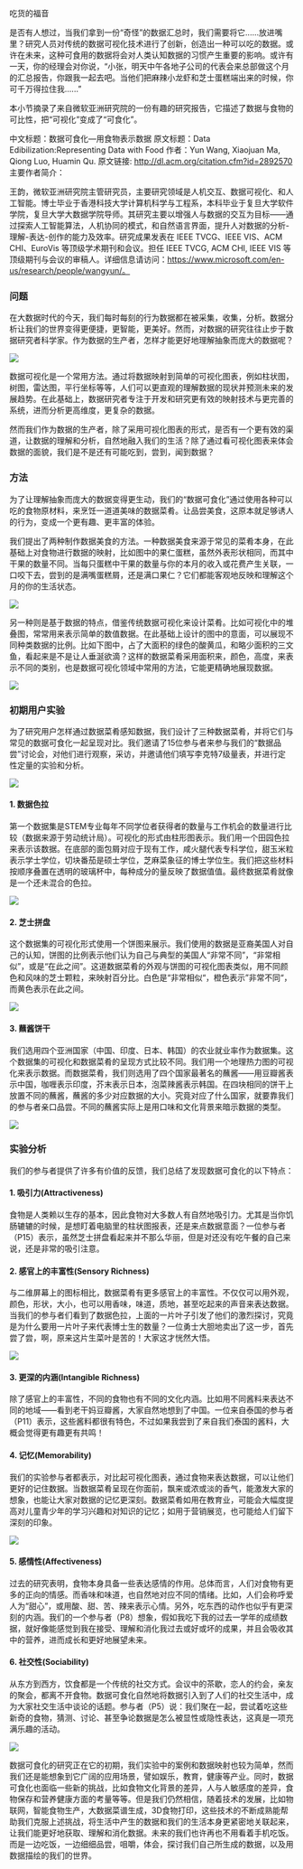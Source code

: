 
吃货的福音

是否有人想过，当我们拿到一份“奇怪”的数据汇总时，我们需要将它......放进嘴里？研究人员对传统的数据可视化技术进行了创新，创造出一种可以吃的数据。或许在未来，这种可食用的数据将会对人类认知数据的习惯产生重要的影响。或许有一天，你的经理会对你说，“小张，明天中午各地子公司的代表会来总部做这个月的汇总报告，你跟我一起去吧。当他们把麻辣小龙虾和芝士蛋糕端出来的时候，你可千万得拉住我......”

本小节摘录了来自微软亚洲研究院的一份有趣的研究报告，它描述了数据与食物的可比性，把“可视化”变成了“可食化”。

中文标题：数据可食化—用食物表示数据
原文标题：Data Edibilization:Representing Data with Food
作者：Yun Wang, Xiaojuan Ma, Qiong Luo, Huamin Qu.
原文链接: http://dl.acm.org/citation.cfm?id=2892570
主要作者简介：

王韵，微软亚洲研究院主管研究员，主要研究领域是人机交互、数据可视化、和人工智能。博士毕业于香港科技大学计算机科学与工程系，本科毕业于复旦大学软件学院，复旦大学大数据学院导师。其研究主要以增强人与数据的交互为目标——通过探索人工智能算法，人机协同的模式，和自然语言界面，提升人对数据的分析-理解-表达-创作的能力及效率。研究成果发表在 IEEE TVCG、IEEE VIS、ACM CHI、EuroVis 等顶级学术期刊和会议。担任 IEEE TVCG, ACM CHI, IEEE VIS 等顶级期刊与会议的审稿人。详细信息请访问：https://www.microsoft.com/en-us/research/people/wangyun/。

### 问题

在大数据时代的今天，我们每时每刻的行为数据都在被采集，收集，分析。数据分析让我们的世界变得更便捷，更智能，更美好。然而，对数据的研究往往止步于数据研究者科学家。作为数据的生产者，怎样才能更好地理解抽象而庞大的数据呢？

<img src="img/food1.jpg"/>

数据可视化是一个常用方法。通过将数据映射到简单的可视化图表，例如柱状图，树图，雷达图，平行坐标等等，人们可以更直观的理解数据的现状并预测未来的发展趋势。在此基础上，数据研究者专注于开发和研究更有效的映射技术与更完善的系统，进而分析更高维度，更复杂的数据。

然而我们作为数据的生产者，除了采用可视化图表的形式，是否有一个更有效的渠道，让数据的理解和分析，自然地融入我们的生活？除了通过看可视化图表来体会数据的面貌，我们是不是还有可能吃到，尝到，闻到数据？

### 方法

为了让理解抽象而庞大的数据变得更生动，我们的“数据可食化”通过使用各种可以吃的食物原材料，来烹饪一道道美味的数据菜肴。让品尝美食，这原本就足够诱人的行为，变成一个更有趣、更丰富的体验。


我们提出了两种制作数据美食的方法。一种数据美食来源于常见的菜肴本身，在此基础上对食物进行数据的映射，比如图中的果仁蛋糕，虽然外表形状相同，而其中干果的数量不同。当每只蛋糕中干果的数量与你的本月的收入或花费产生关联，一口咬下去，尝到的是满嘴蛋糕屑，还是满口果仁？它们都能客观地反映和理解这个月的你的生活状态。

<img src="img/food2.jpg"/>




另一种则是基于数据的特点，借鉴传统数据可视化来设计菜肴。比如可视化中的堆叠图，常常用来表示简单的数值数据。在此基础上设计的图中的意面，可以展现不同种类数据的比例。比如下图中，占了大面积的绿色的酸黄瓜，和略少面积的三文鱼，看起来是不是让人垂涎欲滴？这样的数据菜肴采用面积来，颜色，高度，来表示不同的类别，也是数据可视化领域中常用的方法，它能更精确地展现数据。

<img src="img/food3.jpg"/>




### 初期用户实验



为了研究用户怎样通过数据菜肴感知数据，我们设计了三种数据菜肴，并将它们与常见的数据可食化一起呈现对比。我们邀请了15位参与者来参与我们的“数据品尝”讨论会，对他们进行观察，采访，并邀请他们填写李克特7级量表，并进行定性定量的实验和分析。


<img src="img/food4.jpg"/>



#### 1. 数据色拉



第一个数据集是STEM专业每年不同学位者获得者的数量与工作机会的数量进行比较（数据来源于劳动统计局）。可视化的形式由柱形图表示。我们用一个田园色拉来表示该数据。在底部的面包屑对应于现有工作，咸火腿代表专科学位，甜玉米粒表示学士学位，切块番茄是硕士学位，芝麻菜象征的博士学位生。我们把这些材料按顺序叠置在透明的玻璃杯中，每种成分的量反映了数据值值。最终数据菜肴就像是一个还未混合的色拉。



<img src="img/food5.jpg"/>


#### 2. 芝士拼盘


这个数据集的可视化形式使用一个饼图来展示。我们使用的数据是亚裔美国人对自己的认知，饼图的比例表示他们认为自己与典型的美国人“非常不同”，“非常相似”，或是“在此之间”。这道数据菜肴的外观与饼图的可视化图表类似，用不同颜色和风味的芝士颗粒，来映射百分比。白色是“非常相似“，橙色表示”非常不同“，而黄色表示在此之间。 

<img src="img/food6.jpg"/>



#### 3. 蘸酱饼干



我们选用四个亚洲国家（中国、印度、日本、韩国）的农业就业率作为数据集。这个数据集的可视化和数据菜肴的呈现方式比较不同。我们用一个地理热力图的可视化来表示数据。而数据菜肴，我们则选用了四个国家最著名的蘸酱——用豆瓣酱表示中国，咖喱表示印度，芥末表示日本，泡菜辣酱表示韩国。在四块相同的饼干上放置不同的蘸酱，蘸酱的多少对应数据的大小。究竟对应了什么国家，就要靠我们的参与者亲口品尝。不同的蘸酱实际上是用口味和文化背景来暗示数据的类型。

<img src="img/food7.jpg"/>


### 实验分析



我们的参与者提供了许多有价值的反馈，我们总结了发现数据可食化的以下特点：



#### 1. 吸引力(Attractiveness)

食物是人类赖以生存的基本，因此食物对大多数人有自然地吸引力。尤其是当你饥肠辘辘的时候，是想盯着电脑里的柱状图报表，还是来点数据意面？一位参与者（P15）表示，虽然芝士拼盘看起来并不那么华丽，但是对还没有吃午餐的自己来说，还是非常的吸引注意。

#### 2. 感官上的丰富性(Sensory Richness)

与二维屏幕上的图标相比，数据菜肴有更多感官上的丰富性。不仅仅可以用外观，颜色，形状，大小，也可以用香味，味道，质地，甚至吃起来的声音来表达数据。当我们的参与者们看到了数据色拉，上面的一片叶子引发了他们的激烈探讨，究竟是为什么要用一片叶子来代表博士生的数量？一位勇士大胆地卖出了这一步，首先尝了尝，啊，原来这片生菜叶是苦的！大家这才恍然大悟。


<img src="img/food8.jpg"/>


#### 3. 更深的内涵(Intangible Richness)

除了感官上的丰富性，不同的食物也有不同的文化内涵。比如用不同酱料来表达不同的地域——看到老干妈豆瓣酱，大家自然地想到了中国。一位来自泰国的参与者（P11）表示，这些酱料都很有特色，不过如果我尝到了来自我们泰国的酱料，大概会觉得更有趣更有共鸣！


#### 4. 记忆(Memorability)

我们的实验参与者都表示，对比起可视化图表，通过食物来表达数据，可以让他们更好的记住数据。当数据菜肴呈现在你面前，飘来或浓或淡的香气，能激发大家的想象，也能让大家对数据的记忆更深刻。数据菜肴如用在教育业，可能会大幅度提高对儿童青少年的学习兴趣和对知识的记忆；如用于营销展览，也可能给人们留下深刻的印象。


<img src="img/food9.jpg"/>

#### 5. 感情性(Affectiveness)

过去的研究表明，食物本身具备一些表达感情的作用。总体而言，人们对食物有更多的正向的情感。而香味和味道，也自然地对应不同的情绪。比如，人们会称呼爱人为“甜心”，或用酸、甜、苦、辣来表示心情。另外，吃东西的动作也似乎有更深刻的内涵。我们的一个参与者（P8）想象，假如我吃下我的过去一学年的成绩数据，就好像能感觉到我在接受、理解和消化我过去或好或坏的成果，并且会吸收其中的营养，进而成长和更好地展望未来。

#### 6. 社交性(Sociability)

从东方到西方，饮食都是一个传统的社交方式。会议中的茶歇，恋人的约会，亲友的聚会，都离不开食物。数据可食化自然地将数据引入到了人们的社交生活中，成为大家社交生活中谈论的话题。参与者（P5）说：我们聚在一起，尝试着吃这些新奇的食物，猜测、讨论、甚至争论数据是怎么被显性或隐性表达，这真是一项充满乐趣的活动。

<img src="img/food10.jpg"/>

数据可食化的研究正在它的初期，我们实验中的案例和数据映射也较为简单，然而我们还是能想象到它广阔的应用场景，譬如娱乐，教育，健康等产业。同时，数据可食化也面临一些新的挑战，比如食物文化背景的差异，人与人敏感度的差异，食物保存和营养健康方面的考量等等。但是我们仍然相信，随着技术的发展，比如物联网，智能食物生产，大数据菜谱生成，3D食物打印，这些技术的不断成熟能帮助我们克服上述挑战，将生活中产生的数据和我们的生活本身更紧密地关联起来，让我们能更好地获取、理解和消化数据。未来的我们也许再也不用看着手机吃饭。而是一边吃饭，一边细细品尝，咀嚼，体会，探讨我们自己所生成的数据，以及用数据描绘的我们的世界。
